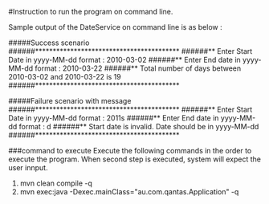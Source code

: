 #Instruction to run the program on command line.


Sample output of the DateService on command line is as below :

#####Success scenario
######*****************************************
######** Enter Start Date in yyyy-MM-dd format : 2010-03-02
######** Enter End date in yyyy-MM-dd format   : 2010-03-22
######** Total number of days between 2010-03-02 and 2010-03-22 is 19
######*****************************************

#####Failure scenario with message
######*****************************************
######** Enter Start Date in yyyy-MM-dd format : 2011s
######** Enter End date in yyyy-MM-dd format   : d
######** Start date is invalid. Date should be in yyyy-MM-dd
######*****************************************

###command to execute
Execute the following commands in the order to execute the program. When second step is executed, system will expect the user innput.

1. mvn clean compile -q
2. mvn exec:java -Dexec.mainClass="au.com.qantas.Application" -q

